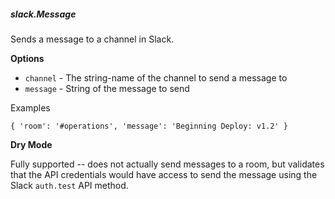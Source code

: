 ##### slack.Message

Sends a message to a channel in Slack.

**Options**

  * `channel` - The string-name of the channel to send a message to
  * `message` - String of the message to send

Examples

    { 'room': '#operations', 'message': 'Beginning Deploy: v1.2' }

**Dry Mode**

Fully supported -- does not actually send messages to a room, but validates
that the API credentials would have access to send the message using the
Slack `auth.test` API method.
